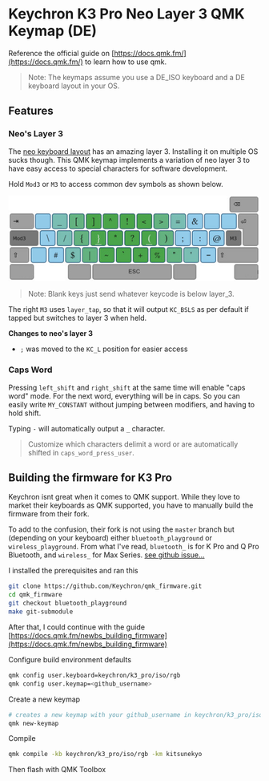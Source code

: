 # Keychron K3 Pro Neo Layer 3 QMK Keymap (DE)

Reference the official guide on [https://docs.qmk.fm/](https://docs.qmk.fm/) to learn how to use qmk.

> Note: The keymaps assume you use a DE_ISO keyboard and a DE keyboard layout in your OS.

## Features

### Neo's Layer 3

The [neo keyboard layout](https://neo-layout.org/Layouts/neoqwertz/#die-ebenen) has an amazing layer 3. Installing it on multiple OS sucks though.
This QMK keymap implements a variation of neo layer 3 to have easy access to special characters for software development.

Hold `Mod3` or `M3` to access common dev symbols as shown below.

![](neoqmk.jpg)

> Note: Blank keys just send whatever keycode is below layer_3.

The right `M3` uses `layer_tap`, so that it will output `KC_BSLS` as per default if tapped but switches to layer 3 when held.

**Changes to neo's layer 3**

- `;` was moved to the `KC_L` position for easier access

### Caps Word

Pressing `left_shift` and `right_shift` at the same time will enable "caps word" mode. For the next word, everything will be in caps. So you can easily write `MY_CONSTANT` without jumping between modifiers, and having to hold shift.

Typing `-` will automatically output a `_` character.

> Customize which characters delimit a word or are automatically shifted in `caps_word_press_user`.

## Building the firmware for K3 Pro

Keychron isnt great when it comes to QMK support. While they love to market their keyboards as QMK supported, you have to manually build the firmware from their fork.

To add to the confusion, their fork is not using the `master` branch but (depending on your keyboard) either `bluetooth_playground` or `wireless_playground`. From what I've read, `bluetooth_` is for K Pro and Q Pro Bluetooth, and `wireless_` for Max Series. [see github issue...](https://github.com/Keychron/qmk_firmware/issues/217#issuecomment-1899558528)

I installed the prerequisites and ran this

```bash
git clone https://github.com/Keychron/qmk_firmware.git
cd qmk_firmware
git checkout bluetooth_playground
make git-submodule
```

After that, I could continue with the guide [https://docs.qmk.fm/newbs_building_firmware](https://docs.qmk.fm/newbs_building_firmware)

Configure build environment defaults

```bash
qmk config user.keyboard=keychron/k3_pro/iso/rgb
qmk config user.keymap=<github_username>
```

Create a new keymap

```bash
# creates a new keymap with your github_username in keychron/k3_pro/iso/rgb/keymaps
qmk new-keymap
```

Compile

```bash
qmk compile -kb keychron/k3_pro/iso/rgb -km kitsunekyo
```

Then flash with QMK Toolbox
